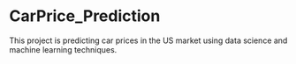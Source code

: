 # CarPrice_Prediction

This project is predicting car prices in the US market using data science and machine learning techniques.
